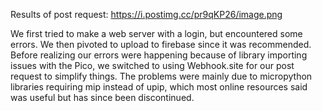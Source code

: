 Results of post request: https://i.postimg.cc/pr9qKP26/image.png

We first tried to make a web server with a login, but encountered some errors. We then pivoted to upload to firebase since it was recommended. Before realizing our errors were happening because of library importing issues with the Pico, we switched to using Webhook.site for our post request to simplify things. The problems were mainly due to micropython libraries requiring mip instead of upip, which most online resources said was useful but has since been discontinued.

